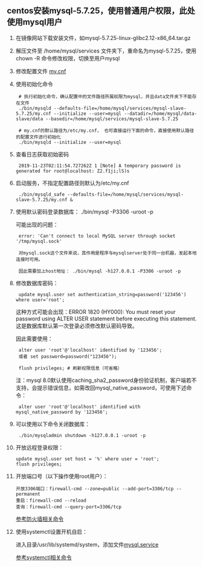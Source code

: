 ## centos安装mysql-5.7.25，使用普通用户权限，此处使用mysql用户

1. 在镜像网站下载安装文件，如mysql-5.7.25-linux-glibc2.12-x86_64.tar.gz

2. 解压文件至 /home/mysql/services 文件夹下，重命名为mysql-5.7.25，使用chown -R 命令修改权限，切换至用户mysql

3. 修改配置文件 [my.cnf](my.cnf)

4. 使用初始化命令 

		# 执行初始化命令，确认配置中的文件路径所属权限为mysql，并且data文件夹下不能存在文件
		./bin/mysqld --defaults-file=/home/mysql/services/mysql-slave-5.7.25/my.cnf --initialize --user=mysql --datadir=/home/mysql/data-slave/data --basedir=/home/mysql/services/mysql-slave-5.7.25

		# my.cnf的默认路径为/etc/my.cnf， 也可直接运行下面的命令，直接使用默认路径的配置文件进行初始化
		./bin/mysqld --initialize --user=mysql

5. 查看日志获取初始密码

		2019-11-23T02:11:54.727262Z 1 [Note] A temporary password is generated for root@localhost: Z2.f1ji;lS)s

6. 启动服务，不指定配置路径则默认为/etc/my.cnf

		./bin/mysqld_safe --defaults-file=/home/mysql/services/mysql-slave-5.7.25/my.cnf &

7. 使用默认密码登录数据库： ./bin/mysql -P3306 -uroot -p

	可能出现的问题：
	
		error: 'Can't connect to local MySQL server through socket '/tmp/mysql.sock'
		
		对mysql.sock这个文件来说，其作用是程序与mysqlserver处于同一台机器，发起本地连接时可用。 
		
		因此需要加上host地址： ./bin/mysql -h127.0.0.1 -P3306 -uroot -p
		
8. 修改数据库密码：
	
		update mysql.user set authentication_string=password('123456') where user='root';
	
	这种方式可能会出现：ERROR 1820 (HY000): You must reset your password using ALTER USER statement before executing this statement.
	这是数据库默认第一次登录必须修改默认密码导致。

	因此需要使用：

		alter user 'root'@'localhost' identified by '123456';  
		或者 set password=password("123456");

		flush privileges; # 刷新权限信息（可省略）

	注：mysql 8.0默认使用caching_sha2_password身份验证机制，客户端若不支持，会提示错误信息，如需改回mysql_native_password，可使用下述命令：

		alter user 'root'@'localhost' identified with mysql_native_password by '123456';
	
9. 可以使用以下命令关闭数据库：

		./bin/mysqladmin shutdown -h127.0.0.1 -uroot -p

10. 开放远程登录权限：

		update mysql.user set host = '%' where user = 'root';
		flush privileges;

11. 开放端口号（以下操作使用root用户）：  

		开放3306端口：firewall-cmd --zone=public --add-port=3306/tcp --permanent
		重启：firewall-cmd --reload
		查询：firewall-cmd --query-port=3306/tcp

	[参考防火墙相关命令](https://blog.csdn.net/u014079773/article/details/79745819)

12. 使用systemctl设置开机自启：

	进入目录/usr/lib/systemd/system，添加文件[mysql.service](mysql.service)

	[参考systemctl相关命令](https://blog.csdn.net/qq_23587541/article/details/82849480)

	